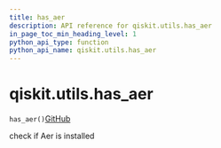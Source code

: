 ```yaml
---
title: has_aer
description: API reference for qiskit.utils.has_aer
in_page_toc_min_heading_level: 1
python_api_type: function
python_api_name: qiskit.utils.has_aer
---
```


# qiskit.utils.has\_aer

<span id="qiskit.utils.has_aer" />

`has_aer()`[GitHub](https://github.com/qiskit/qiskit/tree/stable/0.40/qiskit/utils/backend_utils.py "view source code")

check if Aer is installed

